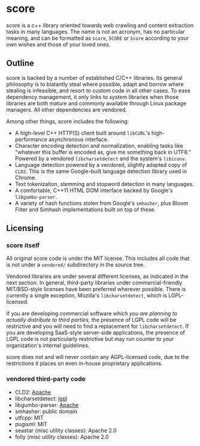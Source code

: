 # score

score is a c++ library oriented towards web crawling and content extraction tasks in many languages.  The name is not an acronym, has no particular meaning, and can be formatted as `score`, `SCORE` or `Score` according to your own wishes and those of your loved ones.

## Outline

score is backed by a number of established C/C++ libraries.  Its general philosophy is to blatantly steal where possible, adapt and borrow where stealing is infeasible, and resort to custom code in all other cases.  To ease dependency management, it only links to system libraries when those libraries are both mature and commonly available through Linux package managers.  All other dependencies are vendored.

Among other things, score includes the following:
* A high-level C++ HTTP(S) client built around `libCURL`'s high-performance asynchronous interface.
* Character encoding detection and normalization, enabling tasks like "whatever this buffer is encoded as, give me something back in UTF8."  Powered by a vendored `libcharsetdetect` and the system's `libiconv`.
* Language detection powered by a vendored, slightly adapted copy of `CLD2`.  This is the same Google-built language detection library used in Chrome.
* Text tokenization, stemming and stopword detection in many languages.
* A comfortable, C++11 HTML DOM interface backed by Google's `libgumbo-parser`.
* A variety of hash functions stolen from Google's `smhasher`, plus Bloom Filter and Simhash implementations built on top of these.


## Licensing

### score itself
All original score code is under the MIT license.  This includes all code that is not under a `vendored/` subdirectory in the source tree.

Vendored libraries are under several different licenses, as indicated in the next section.  In general, third-party libraries under commercial-friendly MIT/BSD-style licenses have been preferred wherever possible.  There is currently a single exception, Mozilla's `libcharsetdetect`, which is LGPL-licensed.

If you are developing commercial software *which you are planning to actually distribute to third parties*, the presence of LGPL code will be restrictive and you will need to find a replacement for `libcharsetdetect`.  If you are developing SaaS-style server-side applications, the presence of LGPL code is not particularly restrictive but may run counter to your organization's internal guidelines.

score does not and will never contain any AGPL-licensed code, due to the restrictions it places on even in-house proprietary applications.

### vendored third-party code
* CLD2: [Apache](licensing/third_party/CLD2)
* libcharsetdetect: [lgpl](licensing/third_party/libcharsetdetect)
* libgumbo-parser: [Apache](licensing/third_party/libgumbo-parser)
* smhasher: public domain
* utfcpp: MIT
* pugixml: MIT
* seastar (misc utility classes): Apache 2.0
* folly (misc utility classes): Apache 2.0
